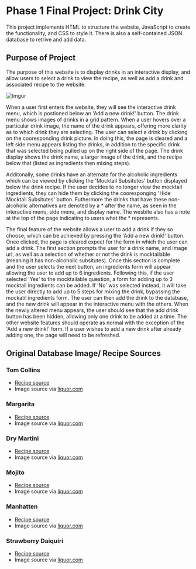 # Phase 1 Final Project: Drink City

This project implements HTML to structure the website, JavaScript to create the functionality, and CSS to style it. There is also a self-contained JSON database to retrive and add data.

## Purpose of Project

The purpose of this website is to display drinks in an interactive display, and allow users to select a drink to view the recipe, as well as add a drink and associated recipe to the website. 

![Imgur](https://i.imgur.com/fI1E1nE.png)

When a user first enters the website, they will see the interactive drink menu, which is postioned below an 'Add a new drink!' button. The drink menu shows images of drinks in a grid pattern. When a user hovers over a particular drink image, the name of the drink appears, offering more clarity as to which drink they are selecting. The user can select a drink by clicking on the cooresponding drink picture. In doing this, the page is cleared and a left side menu appears listing the drinks, in addition to the specific drink that was selected being pulled up on the right side of the page. The drink display shows the drink name, a larger image of the drink, and the recipe below that (listed as ingredients then mixing steps).  

Additonally, some drinks have an alternate for the alcoholic ingredients which can be viewed by clicking the 'Mocktail Subsitutes' button displayed below the drink recipe. If the user decides to no longer view the mocktail ingredients, they can hide them by clicking the cooresponging 'Hide Mocktail Subsitutes' button. Futhermore the drinks that have these non-alcoholic alternatives are denoted by a * after the name, as seen in the interactive menu, side menu, and display name. The wesbite also has a note at the top of the page indicating to users what the * represents. 

The final feature of the website allows a user to add a drink if they so choose; which can be achieved by pressing the 'Add a new drink!' button. Once clicked, the page is cleared expect for the form in which the user can add a drink. The first section prompts the user for a drink name, and image url, as well as a selection of whether or not the drink is mocktailable (meaning it has non-alcoholic subsitutes). Once this section is complete and the user selects the next button, an ingredients form will appear allowing the user to add up to 6 ingredients. Following this, if the user selected 'Yes' to the mocktailable question, a form for adding up to 3 mocktail ingredients can be added. If 'No' was selected instead, it will take the user directly to add up to 5 steps for mixing the drink, bypassing the mockatil ingredients form. The user can then add the drink to the database, and the new drink will appear in the interactive menu with the others. When the newly altered menu appears, the user should see that the add drink button has been hidden, allowing only one drink to be added at a time. The other website features should operate as normal with the exception of the 'Add a new drink!' form. If a user wishes to add a new drink after already adding one, the page will need to be refreshed. 

## Original Database Image/ Recipe Sources
### Tom Collins

- [Recipe source](https://www.liquor.com/recipes/tom-collins-2/)
- Image source via [liquor.com](https://www.liquor.com/thmb/tgWPQqsyM7-TFAA7vw_0h7aZszY=/1500x0/filters:no_upscale():max_bytes(150000):strip_icc():format(webp)/__opt__aboutcom__coeus__resources__content_migration__liquor__2019__04__03080950__Tom-Collins-720x720-recipe-e87bf7954cdb4438b5e8d21f568cdd6f.jpg)
### Margarita

- [Recipe source](https://www.liquor.com/recipes/margarita/)
- Image source via [liquor.com](https://www.liquor.com/thmb/8yoPCYMZu1API5ufW48kFnPKI2E=/1500x0/filters:no_upscale():max_bytes(150000):strip_icc():format(webp)/margarita-720x720-primary-f4a3b044e9a746d9b88890515c3a7328.jpg)
### Dry Martini

- [Recipe source](https://www.liquor.com/recipes/dry-martini/)
- Image source via [liquor.com](https://www.liquor.com/thmb/71szF_FzFyp1vTwNO6BeWKk3ByE=/1500x0/filters:no_upscale():max_bytes(150000):strip_icc():format(webp)/dry-martini-720x720-primary-a6de08f8cd584ad88520287922578bcb.jpg)
### Mojito

- [Recipe source](https://www.liquor.com/recipes/mojito/)
- Image source via [liquor.com](https://www.liquor.com/thmb/G6gVUxrTRCesHawcaUYl9ITSNmA=/1500x0/filters:no_upscale():max_bytes(150000):strip_icc():format(webp)/mojito-720x720-primary-6a57f80e200c412e9a77a1687f312ff7.jpg)
### Manhatten

- [Recipe source](https://www.liquor.com/recipes/manhattan-2/)
- Image source via [liquor.com](https://www.liquor.com/thmb/mcDwiWjLS2JAKWuVrf6sXwkjRCY=/1500x0/filters:no_upscale():max_bytes(150000):strip_icc():format(webp)/__opt__aboutcom__coeus__resources__content_migration__liquor__2018__05__10144903__Manhattan-720x720-recipe-9497922907c14d91898f557cb51f2ea3.jpg)
### Strawberry Daiquiri

- [Recipe source](https://www.liquor.com/recipes/strawberry-daiquiri/)
- Image source via [liquor.com](https://www.liquor.com/thmb/CNit_GcIyHOPCo3DIfBxSlvqrpQ=/1500x0/filters:no_upscale():max_bytes(150000):strip_icc():format(webp)/strawberry-daquiri-720x720-primary-468d4f031af042048c8a20e271d30a1a.jpg)

